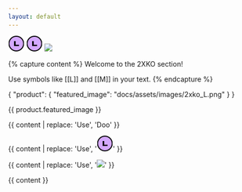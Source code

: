 ```yaml
---
layout: default
---
```


<img src="../assets/images/2xko_L.png">
<img src="/docs/assets/images/2xko_L.png">
<img src="assets/images/2xko_L.png">

{% capture content %}
Welcome to the 2XKO section!

Use symbols like [[L]] and [[M]] in your text.
{% endcapture %}

{
  "product": {
    "featured_image": "docs/assets/images/2xko_L.png"
  }
}

{{ product.featured_image }}

{{ content | replace: 'Use', 'Doo' }}

{{ content | replace: 'Use', '<img src="/docs/assets/images/2xko_L.png">' }}

{{ content | replace: 'Use', '<img src="assets/images/2xko_L.png">' }}

{{ content }}
